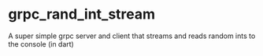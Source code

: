 # grpc_rand_int_stream
A super simple grpc server and client that streams and reads random ints to the console (in dart)

